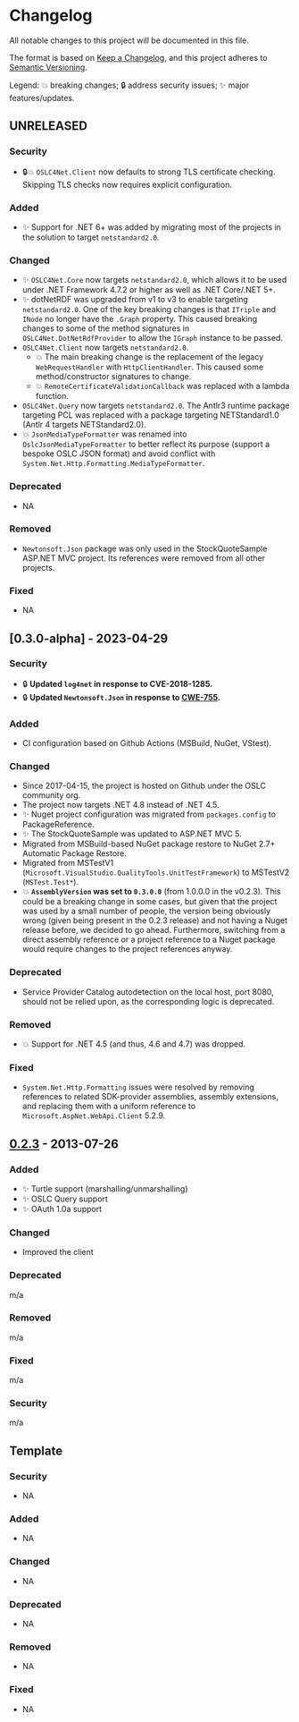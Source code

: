# Changelog

All notable changes to this project will be documented in this file.

The format is based on [Keep a Changelog](https://keepachangelog.com/en/1.1.0/),
and this project adheres to [Semantic Versioning](https://semver.org/spec/v2.0.0.html).

Legend: 💥 breaking changes; 🔒️ address security issues; ✨ major features/updates.

## UNRELEASED

### Security

- 🔒️💥 `OSLC4Net.Client` now defaults to strong TLS certificate checking. Skipping TLS checks now requires explicit configuration.

### Added

- ✨ Support for .NET 6+ was added by migrating most of the projects in the solution to target `netstandard2.0`.

### Changed

- ✨ `OSLC4Net.Core` now targets `netstandard2.0`, which allows it to  be used under .NET Framework 4.7.2 or higher as well as .NET Core/.NET 5+.
- ✨ dotNetRDF was upgraded from v1 to v3 to enable targeting `netstandard2.0`. One of the key breaking changes is that `ITriple` and `INode` no longer have the `.Graph` property. This caused breaking changes to some of the method signatures in `OSLC4Net.DotNetRdfProvider` to allow the `IGraph` instance to be passed.
- `OSLC4Net.Client` now targets `netstandard2.0`.
  - 💥 The main breaking change is the replacement of the legacy `WebRequestHandler` with `HttpClientHandler`. This caused some method/constructor signatures to change. 
  - 💥 `RemoteCertificateValidationCallback` was replaced with a lambda function.
- `OSLC4Net.Query` now targets `netstandard2.0`. The Antlr3 runtime package targeting PCL was replaced with a package targeting NETStandard1.0 (Antlr 4 targets NETStandard2.0).
- 💥 `JsonMediaTypeFormatter` was renamed into `OslcJsonMediaTypeFormatter` to better reflect its purpose (support a bespoke OSLC JSON format) and avoid conflict with `System.Net.Http.Formatting.MediaTypeFormatter`.

### Deprecated

- NA

### Removed

- `Newtonsoft.Json` package was only used in the StockQuoteSample ASP.NET MVC project. Its references were removed from all other projects.

### Fixed

- NA

## [0.3.0-alpha] - 2023-04-29

### Security

- 🔒️ **Updated `log4net` in response to CVE-2018-1285.**
- 🔒️ **Updated `Newtonsoft.Json` in response to [CWE-755](https://cwe.mitre.org/data/definitions/755.html).**

### Added

- CI configuration based on Github Actions (MSBuild, NuGet, VStest).

### Changed

- Since 2017-04-15, the project is hosted on Github under the OSLC community org.
- The project now targets .NET 4.8 instead of .NET 4.5.
- ✨ Nuget project configuration was migrated from `packages.config` to PackageReference.
- ✨ The StockQuoteSample was updated to ASP.NET MVC 5.
- Migrated from MSBuild-based NuGet package restore to NuGet 2.7+ Automatic Package Restore.
- Migrated from MSTestV1 (`Microsoft.VisualStudio.QualityTools.UnitTestFramework`) to MSTestV2 (`MSTest.Test*`).
- 💥 **`AssemblyVersion` was set to `0.3.0.0`** (from 1.0.0.0 in the v0.2.3). This could be a breaking change in some cases, but given that the project was used by a small number of people, the version being obviously wrong (given being present in the 0.2.3 release) and not having a Nuget release before, we decided to go ahead. Furthermore, switching from a direct assembly reference or a project reference to a Nuget package would require changes to the project references anyway.

### Deprecated

- Service Provider Catalog autodetection on the local host, port 8080, should not be relied upon, as the corresponding logic is deprecated.

### Removed

- 💥 Support for .NET 4.5 (and thus, 4.6 and 4.7) was dropped.

### Fixed

- `System.Net.Http.Formatting` issues were resolved by removing references to related SDK-provider assemblies, assembly extensions, and replacing them with a uniform reference to `Microsoft.AspNet.WebApi.Client` 5.2.9.

## [0.2.3] - 2013-07-26

### Added

- ✨ Turtle support (marshalling/unmarshalling)
- ✨ OSLC Query support
- ✨ OAuth 1.0a support

### Changed

- Improved the client

### Deprecated 

m/a

### Removed

m/a

### Fixed

m/a

### Security

m/a

## Template

### Security

- NA

### Added

- NA

### Changed

- NA

### Deprecated

- NA

### Removed

- NA

### Fixed

- NA


[unreleased]: https://github.com/OSLC/oslc4net/compare/v0.2.3...HEAD
[0.2.3]: https://github.com/OSLC/oslc4net/releases/tag/v0.2.3
